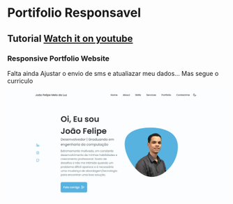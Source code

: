 # Portifolio Responsavel
## Tutorial [Watch it on youtube](https://youtu.be/27JtRAI3QO8)
### Responsive Portfolio Website 

Falta ainda Ajustar o envio de sms e atualiazar meu dados... Mas segue o curriculo


![Resume cv](/previa.png)

